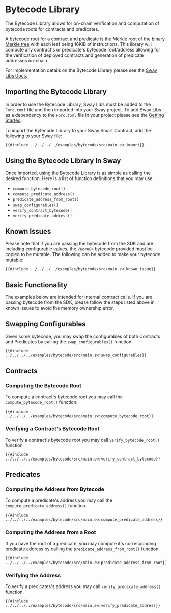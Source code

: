 # Bytecode Library

The Bytecode Library allows for on-chain verification and computation of bytecode roots for contracts and predicates.

A bytecode root for a contract and predicate is the Merkle root of the [binary Merkle tree](https://github.com/FuelLabs/fuel-specs/blob/master/src/protocol/cryptographic-primitives.md#binary-merkle-tree) with each leaf being 16KiB of instructions. This library will compute any contract's or predicate's bytecode root/address allowing for the verification of deployed contracts and generation of predicate addresses on-chain.

For implementation details on the Bytecode Library please see the [Sway Libs Docs](https://fuellabs.github.io/sway-libs/master/sway_libs/bytecode/index.html).

## Importing the Bytecode Library

In order to use the Bytecode Library, Sway Libs must be added to the `Forc.toml` file and then imported into your Sway project. To add Sway Libs as a dependency to the `Forc.toml` file in your project please see the [Getting Started](../getting_started/index.md).

To import the Bytecode Library to your Sway Smart Contract, add the following to your Sway file:

```sway
{{#include ../../../../examples/bytecode/src/main.sw:import}}
```

## Using the Bytecode Library In Sway

Once imported, using the Bytecode Library is as simple as calling the desired function. Here is a list of function definitions that you may use.

- `compute_bytecode_root()`
- `compute_predicate_address()`
- `predicate_address_from_root()`
- `swap_configurables()`
- `verify_contract_bytecode()`
- `verify_predicate_address()`

## Known Issues

Please note that if you are passing the bytecode from the SDK and are including configurable values, the `Vec<u8>` bytecode provided must be copied to be mutable. The following can be added to make your bytecode mutable:

```sway
{{#include ../../../../examples/bytecode/src/main.sw:known_issue}}
```

## Basic Functionality

The examples below are intended for internal contract calls. If you are passing bytecode from the SDK, please follow the steps listed above in known issues to avoid the memory ownership error.

## Swapping Configurables

Given some bytecode, you may swap the configurables of both Contracts and Predicates by calling the `swap_configurables()` function.

```sway
{{#include ../../../../examples/bytecode/src/main.sw:swap_configurables}}
```

## Contracts

### Computing the Bytecode Root

To compute a contract's bytecode root you may call the `compute_bytecode_root()` function.

```sway
{{#include ../../../../examples/bytecode/src/main.sw:compute_bytecode_root}}
```

### Verifying a Contract's Bytecode Root

To verify a contract's bytecode root you may call `verify_bytecode_root()` function.

```sway
{{#include ../../../../examples/bytecode/src/main.sw:verify_contract_bytecode}}
```

## Predicates

### Computing the Address from Bytecode

To compute a predicate's address you may call the `compute_predicate_address()` function.

```sway
{{#include ../../../../examples/bytecode/src/main.sw:compute_predicate_address}}
```

### Computing the Address from a Root

If you have the root of a predicate, you may compute it's corresponding predicate address by calling the `predicate_address_from_root()` function.

```sway
{{#include ../../../../examples/bytecode/src/main.sw:predicate_address_from_root}}
```

### Verifying the Address

To verify a predicates's address you may call `verify_predicate_address()` function.

```sway
{{#include ../../../../examples/bytecode/src/main.sw:verify_predicate_address}}
```
